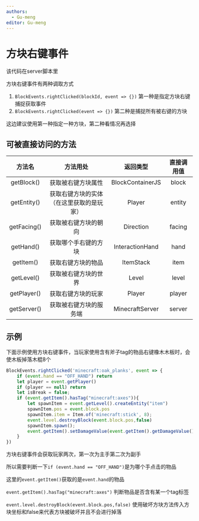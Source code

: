```yaml
---
authors:
  - Gu-meng
editor: Gu-meng
---
```

# 方块右键事件
该代码在server脚本里

方块右键事件有两种调取方式
1. `BlockEvents.rightClicked(blockId, event => {})` 第一种是指定方块右键捕捉获取事件
2. `BlockEvents.rightClicked(event => {})` 第二种是捕捉所有被右键的方块

这边建议使用第一种指定一种方块，第二种看情况再选择

## 可被直接访问的方法
|   方法名    |                 方法用处                 |     返回类型     | 直接调用值 |
| :---------: | :--------------------------------------: | :--------------: | :--------: |
| getBlock()  |            获取被右键方块属性            | BlockContainerJS |   block    |
| getEntity() |   获取右键方块的实体（在这里获取的是玩家）   |      Player      |   entity   |
| getFacing() |           获取被右键方块的朝向           |    Direction     |   facing   |
|  getHand()  |           获取哪个手右键的方块           | InteractionHand  |    hand    |
|  getItem()  |            获取右键方块的物品            |    ItemStack     |    item    |
| getLevel()  |           获取被右键方块的世界           |      Level       |   level    |
| getPlayer() |            获取右键方块的玩家            |      Player      |   player   |
| getServer() |          获取被右键方块的服务端          | MinecraftServer  |   server   |

## 示例
下面示例使用方块右键事件，当玩家使用含有斧子tag的物品右键橡木木板时，会使木板掉落木棍8个
```js
BlockEvents.rightClicked('minecraft:oak_planks', event => {
    if (event.hand == "OFF_HAND") return
    let player = event.getPlayer()
    if (player == null) return
    let isBreak = false;
    if (event.getItem().hasTag("minecraft:axes")){
        let spawnItem = event.getLevel().createEntity("item")
        spawnItem.pos = event.block.pos
        spawnItem.item = Item.of('minecraft:stick', 8);
        event.level.destroyBlock(event.block.pos,false)
        spawnItem.spawn();
        event.getItem().setDamageValue(event.getItem().getDamageValue() + 2)
    }
})
```
方块右键事件会获取玩家两次，第一次为主手第二次为副手

所以需要判断一下`if (event.hand == "OFF_HAND")`是为哪个手点击的物品

这里的`event.getItem()`获取的是`event.hand`的物品

`event.getItem().hasTag("minecraft:axes")` 判断物品是否含有某一个tag标签

`event.level.destroyBlock(event.block.pos,false)` 使用破坏方块方法传入方块坐标和false来代表方块被破坏并且不会进行掉落
